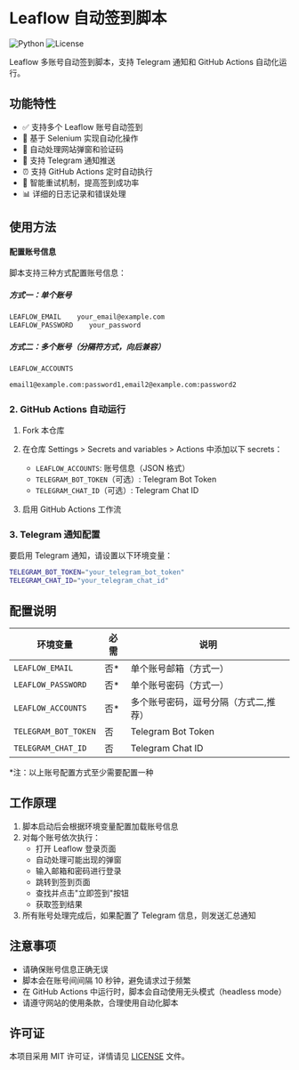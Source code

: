 # Leaflow 自动签到脚本

![Python](https://img.shields.io/badge/Python-3.7%2B-blue)
![License](https://img.shields.io/badge/License-MIT-green)

Leaflow 多账号自动签到脚本，支持 Telegram 通知和 GitHub Actions 自动化运行。

## 功能特性

- ✅ 支持多个 Leaflow 账号自动签到
- 🤖 基于 Selenium 实现自动化操作
- 📱 自动处理网站弹窗和验证码
- 📢 支持 Telegram 通知推送
- ⏰ 支持 GitHub Actions 定时自动执行
- 🔄 智能重试机制，提高签到成功率
- 📊 详细的日志记录和错误处理

## 使用方法

#### 配置账号信息

脚本支持三种方式配置账号信息：

##### 方式一：单个账号
```bash
LEAFLOW_EMAIL    your_email@example.com
LEAFLOW_PASSWORD    your_password
```

##### 方式二：多个账号（分隔符方式，向后兼容）
```bash
LEAFLOW_ACCOUNTS

email1@example.com:password1,email2@example.com:password2
```



### 2. GitHub Actions 自动运行

1. Fork 本仓库
2. 在仓库 Settings > Secrets and variables > Actions 中添加以下 secrets：
   - `LEAFLOW_ACCOUNTS`: 账号信息（JSON 格式）
   - `TELEGRAM_BOT_TOKEN`（可选）: Telegram Bot Token
   - `TELEGRAM_CHAT_ID`（可选）: Telegram Chat ID

3. 启用 GitHub Actions 工作流

### 3. Telegram 通知配置

要启用 Telegram 通知，请设置以下环境变量：

```bash
TELEGRAM_BOT_TOKEN="your_telegram_bot_token"
TELEGRAM_CHAT_ID="your_telegram_chat_id"
```

## 配置说明

| 环境变量 | 必需 | 说明 |
|---------|------|------|
| `LEAFLOW_EMAIL` | 否* | 单个账号邮箱（方式一） |
| `LEAFLOW_PASSWORD` | 否* | 单个账号密码（方式一） |
| `LEAFLOW_ACCOUNTS` | 否* | 多个账号密码，逗号分隔（方式二,推荐） |
| `TELEGRAM_BOT_TOKEN` | 否 | Telegram Bot Token |
| `TELEGRAM_CHAT_ID` | 否 | Telegram Chat ID |

*注：以上账号配置方式至少需要配置一种

## 工作原理

1. 脚本启动后会根据环境变量配置加载账号信息
2. 对每个账号依次执行：
   - 打开 Leaflow 登录页面
   - 自动处理可能出现的弹窗
   - 输入邮箱和密码进行登录
   - 跳转到签到页面
   - 查找并点击"立即签到"按钮
   - 获取签到结果
3. 所有账号处理完成后，如果配置了 Telegram 信息，则发送汇总通知

## 注意事项

- 请确保账号信息正确无误
- 脚本会在账号间间隔 10 秒钟，避免请求过于频繁
- 在 GitHub Actions 中运行时，脚本会自动使用无头模式（headless mode）
- 请遵守网站的使用条款，合理使用自动化脚本

## 许可证


本项目采用 MIT 许可证，详情请见 [LICENSE](LICENSE) 文件。




